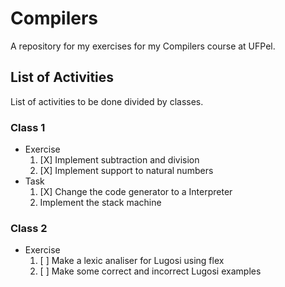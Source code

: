 # Compilers
A repository for my exercises for my Compilers course at UFPel.

## List of Activities
List of activities to be done divided by classes.

### Class 1
- Exercise  
	1. [X] Implement subtraction and division  
	2. [X] Implement support to natural numbers  
- Task  
	1. [X] Change the code generator to a Interpreter  
	2. Implement the stack machine  

### Class 2
- Exercise
	1. [ ] Make a lexic analiser for Lugosi using flex
	2. [ ] Make some correct and incorrect Lugosi examples

